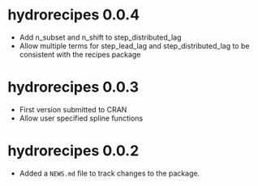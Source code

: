 # hydrorecipes 0.0.4

* Add n_subset and n_shift to step_distributed_lag 
* Allow multiple terms for step_lead_lag and step_distributed_lag to be consistent with the recipes package

# hydrorecipes 0.0.3

* First version submitted to CRAN
* Allow user specified spline functions

# hydrorecipes 0.0.2

* Added a `NEWS.md` file to track changes to the package.

